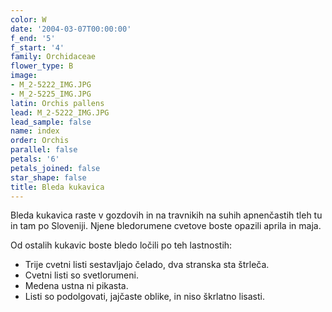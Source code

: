 ```yaml
---
color: W
date: '2004-03-07T00:00:00'
f_end: '5'
f_start: '4'
family: Orchidaceae
flower_type: B
image:
- M_2-5222_IMG.JPG
- M_2-5225_IMG.JPG
latin: Orchis pallens
lead: M_2-5222_IMG.JPG
lead_sample: false
name: index
order: Orchis
parallel: false
petals: '6'
petals_joined: false
star_shape: false
title: Bleda kukavica
---
```

Bleda kukavica raste v gozdovih in na travnikih na suhih apnenčastih tleh tu in tam po Sloveniji. Njene bledorumene cvetove boste opazili aprila in maja.

Od ostalih kukavic boste bledo ločili po teh lastnostih:

-   Trije cvetni listi sestavljajo čelado, dva stranska sta štrleča.
-   Cvetni listi so svetlorumeni.
-   Medena ustna ni pikasta.
-   Listi so podolgovati, jajčaste oblike, in niso škrlatno lisasti.
